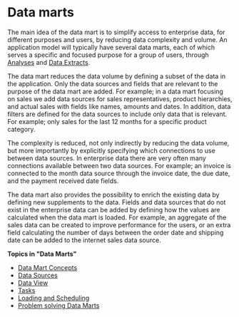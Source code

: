 # Data marts

The main idea of the data mart is to simplify access to enterprise data, for different purposes and users, by reducing data complexity and volume. An application model will typically have several data marts, each of which serves a specific and focused purpose for a group of users, through [Analyses](../analysis.md) and [Data Extracts](../data-extract.md).

The data mart reduces the data volume by defining a subset of the data in the application. Only the data sources and fields that are relevant to the purpose of the data mart are added. For example; in a data mart focusing on sales we add data sources for sales representatives, product hierarchies, and actual sales with fields like names, amounts and dates. In addition, data filters are defined for the data sources to include only data that is relevant. For example; only sales for the last 12 months for a specific product category.

The complexity is reduced, not only indirectly by reducing the data volume, but more importantly by explicitly specifying which connections to use between data sources. In enterprise data there are very often many connections available between two data sources. For example; an invoice is connected to the month data source through the invoice date, the due date, and the payment received date fields.

The data mart also provides the possibility to enrich the existing data by defining new supplements to the data. Fields and data sources that do not exist in the enterprise data can be added by defining how the values are calculated when the data mart is loaded. For example, an aggregate of the sales data can be created to improve performance for the users, or an extra field calculating the number of days between the order date and shipping date can be added to the internet sales data source.

**Topics in "Data Marts"**
* [Data Mart Concepts](data-mart-concepts.md)
* [Data Sources](data-sources.md)
* [Data View](data-view.md)
* [Tasks](tasks.md)
* [Loading and Scheduling](data-mart-loading.md)
* [Problem solving Data Marts](data-mart-problemsolving-faq.md)
